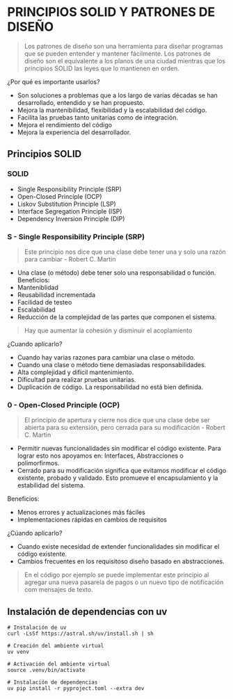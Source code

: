 # PRINCIPIOS SOLID Y PATRONES DE DISEÑO
> Los patrones de diseño son una herramienta para diseñar programas que se pueden entender y mantener fácilmente. Los patrones de diseño son el equivalente a los planos de una ciudad mientras que los principios SOLID las leyes que lo mantienen en orden.

¿Por qué es importante usarlos?
- Son soluciones a problemas que a los largo de varias décadas se han desarrollado, entendido y se han propuesto.
- Mejora la mantenibilidad, flexibilidad y la escalabilidad del código.
- Facilita las pruebas tanto unitarias como de integración.
- Mejora el rendimiento del código
- Mejora la experiencia del desarrollador.

## Principios SOLID

### SOLID

- Single Responsibility Principle (SRP)
- Open-Closed Principle (OCP)
- Liskov Substitution Principle (LSP)
- Interface Segregation Principle (ISP)
- Dependency Inversion Principle (DIP)

### S - Single Responsibility Principle (SRP)

> Este principio nos dice que una clase debe tener una y solo una razón para cambiar - Robert C. Martin
- Una clase (o método) debe tener solo una responsabilidad o función.
Beneficios:
- Manteniblidad
- Reusabilidad incrementada
- Facilidad de testeo
- Escalabilidad
- Reducción de la complejidad de las partes que componen el sistema. 
> Hay que aumentar la cohesión y disminuir el acoplamiento

¿Cuando aplicarlo?
- Cuando hay varias razones para cambiar una clase o método.
- Cuando una clase o método tiene demasiadas responsabilidades.
- Alta complejidad y difícil mantenimiento.
- Dificultad para realizar pruebas unitarias.
- Duplicación de código. La responsabilidad no está bien definida.

### 0 - Open-Closed Principle (OCP)
> El principio de apertura y cierre nos dice que una clase debe ser abierta para su extensión, pero cerrada para su modificación -  Robert C. Martin

- Permitir nuevas funcionalidades sin modificar el código existente. Para lograr esto nos apoyamos en: Interfaces, Abstracciones o polimorfirmos.
- Cerrado para su modificación significa que evitamos modificar el código existente, probado y validado. Esto promueve el encapsulamiento y la estabilidad del sistema.

Beneficios:
- Menos errores y actualizaciones más fáciles
- Implementaciones rápidas en cambios de requisitos

¿Cúando aplicarlo?
- Cuando existe necesidad de extender funcionalidades sin modificar el código existente.
- Cambios frecuentes en los requisitoso diseño basado en abstracciones. 
> En el código por ejemplo se puede implementar este principio al agregar una nueva pasarela de pagos o un nuevo tipo de notificación com mensajes de texto.












## Instalación de dependencias con uv
```
# Instalación de uv
curl -LsSf https://astral.sh/uv/install.sh | sh

# Creación del ambiente virtual
uv venv

# Activación del ambiente virtual
source .venv/bin/activate

# Instalación de dependencias
uv pip install -r pyproject.toml --extra dev
```